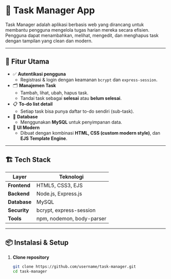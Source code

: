 # 📝 Task Manager App

Task Manager adalah aplikasi berbasis web yang dirancang untuk membantu pengguna mengelola tugas harian mereka secara efisien.  
Pengguna dapat menambahkan, melihat, mengedit, dan menghapus task dengan tampilan yang clean dan modern.

---

## 🚀 Fitur Utama

- ✅ **Autentikasi pengguna**
  - Registrasi & login dengan keamanan `bcrypt` dan `express-session`.
- 🗂️ **Manajemen Task**
  - Tambah, lihat, ubah, hapus task.
  - Tandai task sebagai **selesai** atau **belum selesai**.
- 📋 **To-do list detail**
  - Setiap task bisa punya daftar to-do sendiri (sub-task).
- 💾 **Database**
  - Menggunakan **MySQL** untuk penyimpanan data.
- 🎨 **UI Modern**
  - Dibuat dengan kombinasi **HTML, CSS (custom modern style)**, dan **EJS Template Engine**.

---

## 🏗️ Tech Stack

| Layer | Teknologi |
|-------|------------|
| **Frontend** | HTML5, CSS3, EJS |
| **Backend** | Node.js, Express.js |
| **Database** | MySQL |
| **Security** | bcrypt, express-session |
| **Tools** | npm, nodemon, body-parser |

---

## 📦 Instalasi & Setup

1. **Clone repository**
   ```bash
   git clone https://github.com/username/task-manager.git
   cd task-manager
